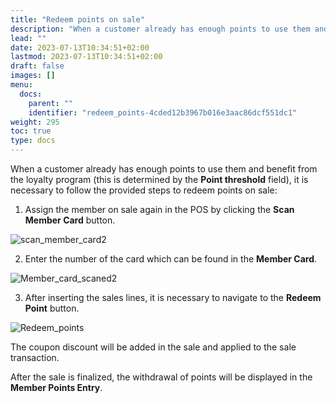 ```yaml
---
title: "Redeem points on sale"
description: "When a customer already has enough points to use them and benefit from the loyalty program they need to follow the provided steps to redeem points on sale."
lead: ""
date: 2023-07-13T10:34:51+02:00
lastmod: 2023-07-13T10:34:51+02:00
draft: false
images: []
menu:
  docs:
    parent: ""
    identifier: "redeem_points-4cded12b3967b016e3aac86dcf551dc1"
weight: 295
toc: true
type: docs
---
```


When a customer already has enough points to use them and benefit from the loyalty program (this is determined by the **Point threshold** field), it is necessary to follow the provided steps to redeem points on sale:


1. Assign the member on sale again in the POS by clicking the **Scan Member Card** button.

![scan_member_card2](Scan%20member%20card.png)

2. Enter the number of the card which can be found in the **Member Card**.

![Member_card_scaned2](Member%20card%20scaned.png)

3. After inserting the sales lines, it is necessary to navigate to the **Redeem Point** button. 

![Redeem_points](Reedem%20points.png)

The coupon discount will be added in the sale and applied to the sale transaction.

After the sale is finalized, the withdrawal of points will be displayed in the **Member Points Entry**.

